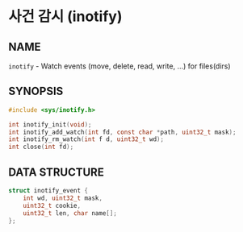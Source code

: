 # 사건 감시 (inotify)
## NAME
`inotify` - Watch events (move, delete, read, write, ...) for files(dirs)
## SYNOPSIS
```c
#include <sys/inotify.h>

int inotify_init(void);
int inotify_add_watch(int fd, const char *path, uint32_t mask);
int inotify_rm_watch(int f d, uint32_t wd);
int close(int fd);
```
## DATA STRUCTURE
```c
struct inotify_event {
	int wd, uint32_t mask,
	uint32_t cookie,
	uint32_t len, char name[];
};
```
